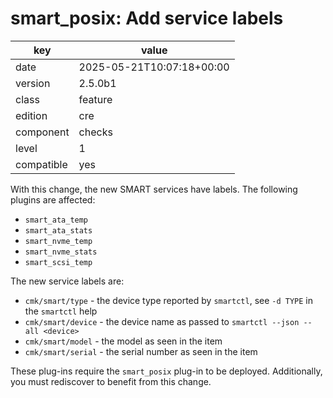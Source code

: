 [//]: # (werk v2)
# smart_posix: Add service labels

key        | value
---------- | ---
date       | 2025-05-21T10:07:18+00:00
version    | 2.5.0b1
class      | feature
edition    | cre
component  | checks
level      | 1
compatible | yes

With this change, the new SMART services have labels.
The following plugins are affected:

* `smart_ata_temp`
* `smart_ata_stats`
* `smart_nvme_temp`
* `smart_nvme_stats`
* `smart_scsi_temp`

The new service labels are:

* `cmk/smart/type` - the device type reported by `smartctl`, see `-d TYPE` in the `smartctl` help
* `cmk/smart/device` - the device name as passed to `smartctl --json --all <device>`
* `cmk/smart/model` - the model as seen in the item
* `cmk/smart/serial` - the serial number as seen in the item

These plug-ins require the `smart_posix` plug-in to be deployed.
Additionally, you must rediscover to benefit from this change.

